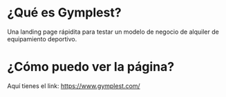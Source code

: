 # ¿Qué es Gymplest?

Una landing page rápidita para testar un modelo de negocio de alquiler de equipamiento deportivo. 


# ¿Cómo puedo ver la página? 

Aquí tienes el link: https://www.gymplest.com/



